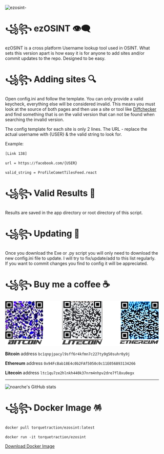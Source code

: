 ![ezosint-](https://github.com/user-attachments/assets/7ff49f5c-5869-4664-ba7f-f689429ec7b2)


# ꧁꧂  ezOSINT 👁️‍🗨️
ezOSINT is a cross platform Username lookup tool used in OSINT. What sets this version apart is how easy it is for anyone to add sites and/or commit updates to the repo. Designed to be easy. 

# ꧁꧂ Adding sites 🔍

Open config.ini and follow the template. You can only provide a valid keycheck, everything else will be considered invalid. This means you must look at the source of both pages and then use a site or tool like [Diffchecker](https://www.diffchecker.com/) and find something that is on the valid version that can not be found when searching the invalid version. 

The config template for each site is only 2 lines. The URL - replace the actual username with {USER} & the valid string to look for.

Example: 

`[Link 138]`

`url = https://facebook.com/{USER}`

`valid_string = ProfileCometTilesFeed.react`


# ꧁꧂ Valid Results 💯

Results are saved in the app directory or root directory of this script. 

# ꧁꧂ Updating 🔮

Once you download the Exe or .py script you will only need to download the new config.ini file to update. I will try to fix/update/add to this list regularly.  If you want to commit changes you find to config it will be appreciated. 


# ꧁꧂  Buy me a coffee ☕

![qrCode](https://raw.githubusercontent.com/noarche/cd-ripper/main/unrelated-ignore/CryptoQRcodes.png)

**Bitcoin** address `bc1qnpjpacyl9sff6r4kfmn7c227ty9g50suhr0y9j`


**Ethereum** address `0x94FcBab18E4c0b2FAf5050c0c11E056893134266`


**Litecoin** address `ltc1qu7ze2hlnkh440k37nrm4nhpv2dre7fl8xu0egx`



-------------------------------------------------------------------

![noarche's GitHub stats](https://github-readme-stats.vercel.app/api?username=noarche&show_icons=true&theme=transparent)

# ꧁꧂  Docker Image 🪅

`docker pull torquetraction/ezosint:latest`

`docker run -it torquetraction/ezosint`

[Download Docker Image](https://hub.docker.com/repository/docker/torquetraction/ezosint/general)
